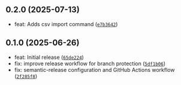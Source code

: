 
## 0.2.0 (2025-07-13)

- feat: Adds csv import command ([`e7b3642`](https://github.com/dev360/django-gyro/commit/e7b364239acbc73d22bb252f45ef13b4a29a901f))

## 0.1.0 (2025-06-26)

- feat: Initial release ([`65de224`](https://github.com/dev360/django-gyro/commit/65de22474588e00db3ff00620e0aa2c93814e134))
- fix: improve release workflow for branch protection ([`5df1b06`](https://github.com/dev360/django-gyro/commit/5df1b066a25fe6a30ae5d4daf264baffa373cf0b))
- fix: semantic-release configuration and GitHub Actions workflow ([`2f285f8`](https://github.com/dev360/django-gyro/commit/2f285f8c0fcaf12301d48816069878c3bb8b28bc))

